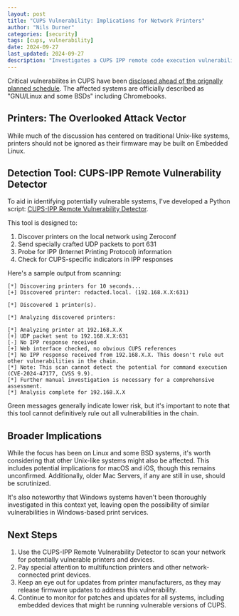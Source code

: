 ```yaml
---
layout: post
title: "CUPS Vulnerability: Implications for Network Printers"
author: "Nils Durner"
categories: [security]
tags: [cups, vulnerability]
date: 2024-09-27
last_updated: 2024-09-27
description: "Investigates a CUPS IPP remote code execution vulnerability: vulnerability details, PoC walk-through, affected versions, and patch recommendations."
---
```


Critical vulnerabilites in CUPS have been [disclosed ahead of the orignally planned schedule](https://www.evilsocket.net/2024/09/26/Attacking-UNIX-systems-via-CUPS-Part-I/). The affected systems are officially described as "GNU/Linux and some BSDs" including Chromebooks.

## Printers: The Overlooked Attack Vector

While much of the discussion has centered on traditional Unix-like systems, printers should not be ignored as their firmware may be built on Embedded Linux.

## Detection Tool: CUPS-IPP Remote Vulnerability Detector

To aid in identifying potentially vulnerable systems, I've developed a Python script: [CUPS-IPP Remote Vulnerability Detector](https://github.com/ndurner/cups-ipp-rv-detector).

This tool is designed to:
1. Discover printers on the local network using Zeroconf
2. Send specially crafted UDP packets to port 631
3. Probe for IPP (Internet Printing Protocol) information
4. Check for CUPS-specific indicators in IPP responses

Here's a sample output from scanning:

```
[*] Discovering printers for 10 seconds...
[+] Discovered printer: redacted.local. (192.168.X.X:631)

[*] Discovered 1 printer(s).

[*] Analyzing discovered printers:

[*] Analyzing printer at 192.168.X.X
[+] UDP packet sent to 192.168.X.X:631
[-] No IPP response received
[+] Web interface checked, no obvious CUPS references
[*] No IPP response received from 192.168.X.X. This doesn't rule out other vulnerabilities in the chain.
[*] Note: This scan cannot detect the potential for command execution (CVE-2024-47177, CVSS 9.9).
[*] Further manual investigation is necessary for a comprehensive assessment.
[*] Analysis complete for 192.168.X.X
```

Green messages generally indicate lower risk, but it's important to note that this tool cannot definitively rule out all vulnerabilities in the chain.

## Broader Implications

While the focus has been on Linux and some BSD systems, it's worth considering that other Unix-like systems might also be affected. This includes potential implications for macOS and iOS, though this remains unconfirmed. Additionally, older Mac Servers, if any are still in use, should be scrutinized.

It's also noteworthy that Windows systems haven't been thoroughly investigated in this context yet, leaving open the possibility of similar vulnerabilities in Windows-based print services.

## Next Steps

1. Use the CUPS-IPP Remote Vulnerability Detector to scan your network for potentially vulnerable printers and devices.
2. Pay special attention to multifunction printers and other network-connected print devices.
3. Keep an eye out for updates from printer manufacturers, as they may release firmware updates to address this vulnerability.
4. Continue to monitor for patches and updates for all systems, including embedded devices that might be running vulnerable versions of CUPS.